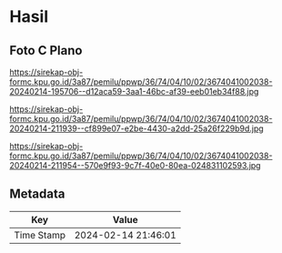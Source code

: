 # Hasil

## Foto C Plano

https://sirekap-obj-formc.kpu.go.id/3a87/pemilu/ppwp/36/74/04/10/02/3674041002038-20240214-195706--d12aca59-3aa1-46bc-af39-eeb01eb34f88.jpg

https://sirekap-obj-formc.kpu.go.id/3a87/pemilu/ppwp/36/74/04/10/02/3674041002038-20240214-211939--cf899e07-e2be-4430-a2dd-25a26f229b9d.jpg

https://sirekap-obj-formc.kpu.go.id/3a87/pemilu/ppwp/36/74/04/10/02/3674041002038-20240214-211954--570e9f93-9c7f-40e0-80ea-024831102593.jpg


## Metadata

| Key        | Value               |
| ---------- | ------------------- |
| Time Stamp | 2024-02-14 21:46:01 |



